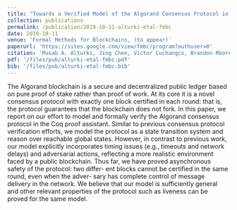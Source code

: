 ```yaml
---
title: "Towards a Verified Model of the Algorand Consensus Protocol in Coq"
collection: publications
permalink: /publication/2019-10-11-alturki-etal-fmbc
date: 2019-10-11
venue: 'Formal Methods for Blockchains, (to appear)'
paperurl: 'https://sites.google.com/view/fmbc/program?authuser=0'
citation: 'Musab A. Alturki, Jing Chen, Victor Luchangco, Brandon Moore, Karl Palmskog, Lucas Peña and Grigore Roşu'
pdf: '/files/pub/alturki-etal-fmbc.pdf'
bib: '/files/pub/alturki-etal-fmbc.bib'
---
```


The Algorand blockchain is a secure and decentralized public
ledger based on pure proof of stake rather than proof of work. At its core
it is a novel consensus protocol with exactly one block certified in each
round: that is, the protocol guarantees that the blockchain does not
fork. In this paper, we report on our effort to model and formally verify
the Algorand consensus protocol in the Coq proof assistant. Similar to
previous consensus protocol verification efforts, we model the protocol
as a state transition system and reason over reachable global states.
However, in contrast to previous work, our model explicitly incorporates
timing issues (e.g., timeouts and network delays) and adversarial actions,
reflecting a more realistic environment faced by a public blockchain.
Thus far, we have proved asynchronous safety of the protocol: two differ-
ent blocks cannot be certified in the same round, even when the adver-
sary has complete control of message delivery in the network. We believe
that our model is sufficiently general and other relevant properties of the
protocol such as liveness can be proved for the same model.
